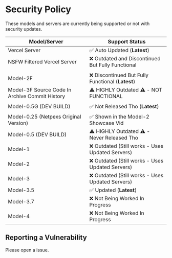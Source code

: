# Security Policy

These models and servers are currently being supported or not with security updates.

| Model/Server | Support Status          |
| ------- | ------------------ |
| Vercel Server | :white_check_mark: Auto Updated (**Latest**)|
| NSFW Filtered Vercel Server | ❌ Outdated and Discontinued But Fully Functional |
|  |  |
| Model-2F | ❌ Discontinued But Fully Functional (**Latest**) |
| Model-3F Source Code In Archive Commit History | ⚠️ HIGHLY Outdated ⚠️ - NOT FUNCTIONAL |
|  |  |
| Model-0.5G (DEV BUILD) | ✅ Not Released Tho (**Latest**) |
|  |  |
| Model-0.25 (Netpexs Original Version)| ✅ Shown in the Model-2 Showcase Vid |
| Model-0.5 (DEV BUILD)| ⚠️ HIGHLY Outdated ⚠️ - Never Released Tho |
| Model-1 | ❌ Outdated (Still works - Uses Updated Servers) |
| Model-2 | ❌ Outdated (Still works - Uses Updated Servers) |
| Model-3 | ❌ Outdated (Still works - Uses Updated Servers) |
| Model-3.5 | ✅ Updated (**Latest**) |
| Model-3.7 | ❌ Not Being Worked In Progress |
| Model-4 | ❌ Not Being Worked In Progress |

## Reporting a Vulnerability

Please open a issue.
